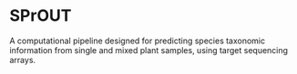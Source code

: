 # SPrOUT
A computational pipeline designed for predicting species taxonomic information from single and mixed plant samples, using target sequencing arrays.
